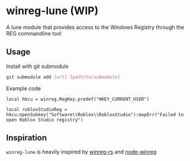 # winreg-lune (WIP)
A lune module that provides access to the Windows Registry through the REG commandline tool

## Usage
Install with git submodule
```sh
git submodule add [url] [path/to/submodule]
```

Example code
```luau
local hkcu = winreg.RegKey.predef("HKEY_CURRENT_USER")

local robloxStudioReg = hkcu:openSubkey("Software\\Roblox\\RobloxStudio"):mapErr("Failed to open Roblox Studio registry")

```

## Inspiration
`winreg-lune` is heavily inspired by [winreg-rs](https://github.com/gentoo90/winreg-rs) and [node-winreg](https://github.com/fresc81/node-winreg)
